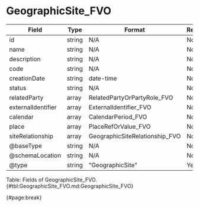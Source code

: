 <!--
    ATTENTION: This file was generated via gradle!
               Do NOT manually edit this file! Any such changes will be overwritten!
-->

# GeographicSite_FVO

| Field | Type | Format | Required |
| ------- | ------- | ------- | --- |
| id | string | N/A | No |
| name | string | N/A | No |
| description | string | N/A | No |
| code | string | N/A | No |
| creationDate | string | date-time | No |
| status | string | N/A | No |
| relatedParty | array | RelatedPartyOrPartyRole_FVO | No |
| externalIdentifier | array | ExternalIdentifier_FVO | No |
| calendar | array | CalendarPeriod_FVO | No |
| place | array | PlaceRefOrValue_FVO | No |
| siteRelationship | array | GeographicSiteRelationship_FVO | No |
| @baseType | string | N/A | No |
| @schemaLocation | string | N/A | No |
| @type | string | "GeographicSite" | Yes |

Table: Fields of GeographicSite_FVO. {#tbl:GeographicSite_FVO.md:GeographicSite_FVO}

{#page:break}
